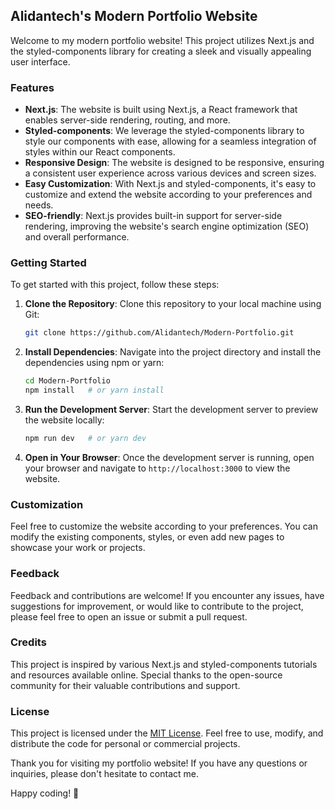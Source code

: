 ## Alidantech's Modern Portfolio Website

Welcome to my modern portfolio website! This project utilizes Next.js and the styled-components library for creating a sleek and visually appealing user interface.

### Features
- **Next.js**: The website is built using Next.js, a React framework that enables server-side rendering, routing, and more.
- **Styled-components**: We leverage the styled-components library to style our components with ease, allowing for a seamless integration of styles within our React components.
- **Responsive Design**: The website is designed to be responsive, ensuring a consistent user experience across various devices and screen sizes.
- **Easy Customization**: With Next.js and styled-components, it's easy to customize and extend the website according to your preferences and needs.
- **SEO-friendly**: Next.js provides built-in support for server-side rendering, improving the website's search engine optimization (SEO) and overall performance.

### Getting Started
To get started with this project, follow these steps:

1. **Clone the Repository**: Clone this repository to your local machine using Git:
   ```bash
   git clone https://github.com/Alidantech/Modern-Portfolio.git
   ```

2. **Install Dependencies**: Navigate into the project directory and install the dependencies using npm or yarn:
   ```bash
   cd Modern-Portfolio
   npm install   # or yarn install
   ```

3. **Run the Development Server**: Start the development server to preview the website locally:
   ```bash
   npm run dev   # or yarn dev
   ```

4. **Open in Your Browser**: Once the development server is running, open your browser and navigate to `http://localhost:3000` to view the website.

### Customization
Feel free to customize the website according to your preferences. You can modify the existing components, styles, or even add new pages to showcase your work or projects.

### Feedback
Feedback and contributions are welcome! If you encounter any issues, have suggestions for improvement, or would like to contribute to the project, please feel free to open an issue or submit a pull request.

### Credits
This project is inspired by various Next.js and styled-components tutorials and resources available online. Special thanks to the open-source community for their valuable contributions and support.

### License
This project is licensed under the [MIT License](LICENSE). Feel free to use, modify, and distribute the code for personal or commercial projects.

Thank you for visiting my portfolio website! If you have any questions or inquiries, please don't hesitate to contact me.

Happy coding! 🚀
